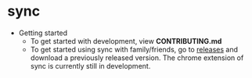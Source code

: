 # sync
* Getting started
  * To get started with development, view **CONTRIBUTING.md**
  * To get started using sync with family/friends, go to [releases](https://github.com/ajchili/sync/releases) and download a previously released version. The chrome extension of sync is currently still in development.